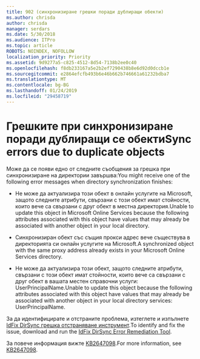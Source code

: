 ```yaml
---
title: 902 (синхронизиране грешки поради дублиращи обекти)
ms.author: chrisda
author: chrisda
manager: serdars
ms.date: 5/30/2018
ms.audience: ITPro
ms.topic: article
ROBOTS: NOINDEX, NOFOLLOW
localization_priority: Priority
ms.assetid: 9d9277a5-c825-4512-8d54-7138b2ee0c40
ms.openlocfilehash: f8db233167a5e2b2ef7290438b8e6d92d0dccb1e
ms.sourcegitcommit: e2864efcfb493b6e46b662b746661a61232bdba7
ms.translationtype: MT
ms.contentlocale: bg-BG
ms.lasthandoff: 01/24/2019
ms.locfileid: "29458719"
---
```

# <a name="sync-errors-due-to-duplicate-objects"></a><span data-ttu-id="ee299-102">Грешките при синхронизиране поради дублиращи се обекти</span><span class="sxs-lookup"><span data-stu-id="ee299-102">Sync errors due to duplicate objects</span></span>

<span data-ttu-id="ee299-103">Може да се появи едно от следните съобщения за грешка при синхронизиране на директории завършва:</span><span class="sxs-lookup"><span data-stu-id="ee299-103">You might receive one of the following error messages when directory synchronization finishes:</span></span>
  
- <span data-ttu-id="ee299-104">Не може да актуализира този обект в онлайн услугите на Microsoft, защото следните атрибути, свързани с този обект имат стойности, които вече са свързани с друг обект в местна директория.</span><span class="sxs-lookup"><span data-stu-id="ee299-104">Unable to update this object in Microsoft Online Services because the following attributes associated with this object have values that may already be associated with another object in your local directory.</span></span>
    
- <span data-ttu-id="ee299-105">Синхронизиран обект със същия прокси адрес вече съществува в директорията си онлайн услугите на Microsoft.</span><span class="sxs-lookup"><span data-stu-id="ee299-105">A synchronized object with the same proxy address already exists in your Microsoft Online Services directory.</span></span>
    
- <span data-ttu-id="ee299-106">Не може да актуализира този обект, защото следните атрибути, свързани с този обект имат стойности, които вече са свързани с друг обект в вашата местен справочни услуги: UserPrincipalName.</span><span class="sxs-lookup"><span data-stu-id="ee299-106">Unable to update this object because the following attributes associated with this object have values that may already be associated with another object in your local directory services: UserPrincipalName.</span></span>
    
<span data-ttu-id="ee299-107">За да идентифицирате и отстраните проблема, изтеглете и изпълнете [IdFix DirSync грешка отстраняване инструмент](https://www.microsoft.com/download/details.aspx?id=36832).</span><span class="sxs-lookup"><span data-stu-id="ee299-107">To identify and fix the issue, download and run the [IdFix DirSync Error Remediation Tool](https://www.microsoft.com/download/details.aspx?id=36832).</span></span>
  
<span data-ttu-id="ee299-108">За повече информация вижте [KB2647098](https://support.microsoft.com/help/2647098/duplicate-or-invalid-attributes-prevent-directory-synchronization-in-o).</span><span class="sxs-lookup"><span data-stu-id="ee299-108">For more information, see [KB2647098](https://support.microsoft.com/help/2647098/duplicate-or-invalid-attributes-prevent-directory-synchronization-in-o).</span></span>
  

